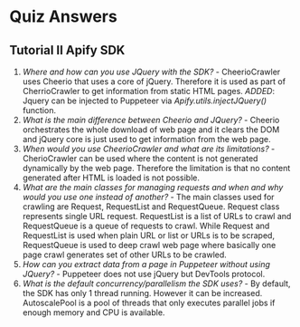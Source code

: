 # Quiz Answers
## Tutorial II Apify SDK
1. _Where and how can you use JQuery with the SDK?_ - CheerioCrawler uses Cheerio that uses a core of jQuery. Therefore it is used as part of CherrioCrawler to get information from static HTML pages.
_ADDED_: Jquery can be injected to Puppeteer via _Apify.utils.injectJQuery()_ function.
1. _What is the main difference between Cheerio and JQuery?_ - Cheerio orchestrates the whole download of web page and it clears the DOM and jQuery core is just used to get information from the web page.
1. _When would you use CheerioCrawler and what are its limitations?_ - CherioCrawler can be used where the content is not generated dynamically by the web page. Therefore the limitation is that no content generated after HTML is loaded is not possible.
1. _What are the main classes for managing requests and when and why would you use one instead of another?_ - The main classes used for crawling are Request, RequestList and RequestQueue. Request class represents single URL request. RequestList is a list of URLs to crawl and RequestQueue is a queue of requests to crawl. While Request and RequestList is used when plain URL or list or URLs is to be scraped, RequestQueue is used to deep crawl web page where basically one page crawl generates set of other URLs to be crawled.
1. _How can you extract data from a page in Puppeteer without using JQuery?_ - Puppeteer does not use jQuery but DevTools protocol.
1. _What is the default concurrency/parallelism the SDK uses?_ - By default, the SDK has only 1 thread running. However it can be increased. AutoscalePool is a pool of threads that only executes parallel jobs if enough memory and CPU is available.
